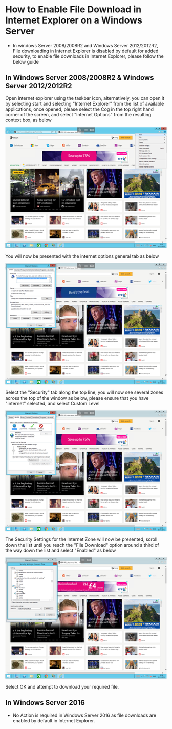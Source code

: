 # How to Enable File Download in Internet Explorer on a Windows Server


* In windows Server 2008/2008R2 and Windows Server 2012/2012R2, File downloading in Internet Explorer is disabled by default for added security, to enable file downloads in Internet Explorer, please follow the below guide


## In Windows Server 2008/2008R2 & Windows Server 2012/2012R2

Open internet explorer using the taskbar icon, alternatively, you can open it by selecting start and selecting "Internet Explorer" from the list of available applications, once opened, please select the Cog in the top right hand corner of the screen, and select "Internet Options" from the resulting context box, as below

![IE Options](Files/iefiledownload/options.PNG)

You will now be presented with the internet options general tab as below

![Internet Options General](Files/iefiledownload/general.PNG)

Select the "Security" tab along the top line, you will now see several zones across the top of the window as below, please ensure that you have "internet" selected, and select Custom Level

![Internet Options Security](Files/iefiledownload/security.PNG)

The Security Settings for the Internet Zone will now be presented, scroll down the list until you reach the "File Download" option around a third of the way down the list and select "Enabled" as below

![File Download Enabled](Files/iefiledownload/filedownloadenabled.PNG)

Select OK and attempt to download your required file.

## In Windows Server 2016

* No Action is required in Windows Server 2016 as file downloads are enabled by default in Internet Explorer.
